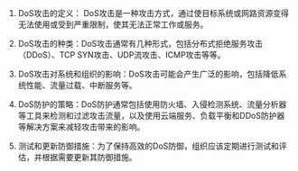 

1. DoS攻击的定义： DoS攻击是一种攻击方式，通过使目标系统或网路资源变得无法使用或受到严重限制，使其无法正常工作或服务。

2. DoS攻击的种类：DoS攻击通常有几种形式，包括分布式拒绝服务攻击（DDoS）、TCP SYN攻击、UDP流攻击、ICMP攻击等等。

3. DoS攻击对系统和组织的影响：DoS攻击可能会产生广泛的影响，包括降低系统性能、流量过载、中断服务等。

4. DoS防护的策略：DoS防护通常包括使用防火墙、入侵检测系统、流量分析器等工具来检测和过滤攻击流量，以及使用云端服务、负载平衡和DDoS防护器等解决方案来减轻攻击带来的影响。

5. 测试和更新防御措施：为了保持高效的DoS防御，组织应该定期进行测试和评估，并根据需要更新其防御措施。